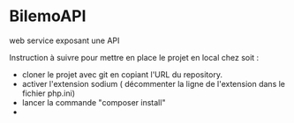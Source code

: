# BilemoAPI
web service exposant une API

Instruction à suivre pour mettre en place le projet en local chez soit : 

- cloner le projet avec git en copiant l'URL du repository.
- activer l'extension sodium ( décommenter la ligne de l'extension dans le fichier php.ini)
- lancer la commande "composer install"
- 
